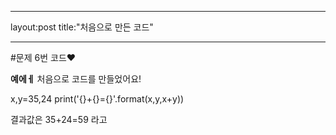 ___
layout:post
title:"처음으로 만든 코드"
___

#문제  6번 코드♥

**예에ㅔ** 처음으로 코드를 만들었어요!


x,y=35,24
print('{}+{}={}'.format(x,y,x+y))

결과값은 35+24=59 라고 
